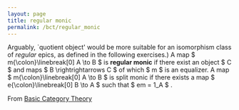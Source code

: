 ```yaml
---
layout: page
title: regular monic
permalink: /bct/regular_monic
---
```

Arguably, `quotient object' would be more suitable for an isomorphism class of *regular* epics, as defined in the following exercises.) A map $ m{\colon}\linebreak[0] A \to B $ is **regular monic** if there exist an object $ C $ and maps $ B \rightrightarrows C $ of which $ m $ is an equalizer. A map $ m{\colon}\linebreak[0] A \to B $ is split monic if there exists a map $ e{\colon}\linebreak[0] B \to A $ such that $ em = 1_A $ .


From [Basic Category Theory](https://mathgloss.github.io/MathGloss/bct.html)